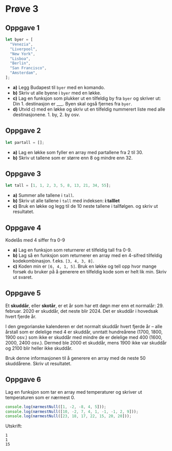 # Prøve 3

## Oppgave 1

```javascript
let byer = [
  "Venezia",
  "Liverpool",
  "New York",
  "Lisboa",
  "Berlin",
  "San Francisco",
  "Amsterdam",
];
```

- **a)** Legg Budapest til `byer` med en komando.
- **b)** Skriv ut alle byene i `byer` med en løkke.
- **c)** Lag en funksjon som plukker ut en tilfeldig by fra `byer` og skriver ut: Din 1. destinasjon er \_\_\_. Byen skal også fjernes fra `byer`.
- **d)** Utvid c) med en løkke og skriv ut en tilfeldig nummerert liste med alle destinasjonene. 1. by, 2. by osv.

## Oppgave 2

```javascript
let partall = [];
```

- **a)** Lag en løkke som fyller en array med partallene fra 2 til 30.
- **b)** Skriv ut tallene som er større enn 8 og mindre enn 32.

## Oppgave 3

```javascript
let tall = [1, 1, 2, 3, 5, 8, 13, 21, 34, 55];
```

- **a)** Summer alle tallene i `tall`.
- **b)** Skriv ut alle tallene i `tall` med indeksen: **i**:**talllet**
- **c)** Bruk en løkke og legg til de 10 neste tallene i tallfølgen. og skriv ut resultatet.

## Oppgave 4

Kodelås med 4 siffer fra 0-9

- **a)** Lag en funksjon som returnerer et tilfeldig tall fra 0-9.
- **b)** Lag så en funksjon som returnerer en array med en 4-sifred tilfeldig kodekombinasjon. f.eks. `[3, 4, 3, 8]`.
- **c)** Koden min er `[6, 4, 1, 5]`. Bruk en løkke og tell opp hvor mange forsøk du bruker på å generere en tilfeldig kode som er helt lik min. Skriv ut svaret.

## Oppgave 5

Et **skuddår**, eller **skotår**, er et år som har ett døgn mer enn et normalår: 29. februar. 2020 er skuddår, det neste blir 2024. Det er skuddår i hovedsak hvert fjerde år.

I den gregorianske kalenderen er det normalt skuddår hvert fjerde år – alle årstall som er delelige med 4 er skuddår, unntatt hundreårene (1700, 1800, 1900 osv.) som ikke er skuddår med mindre de er delelige med 400 (1600, 2000, 2400 osv.). Dermed ble 2000 et skuddår, mens 1900 ikke var skuddår og 2100 blir heller ikke skuddår.

Bruk denne informasjonen til å generere en array med de neste 50 skuddårene. Skriv ut resultatet.

## Oppgave 6

Lag en funksjon som tar en array med temperaturer og skriver ut temperaturen som er nærmest 0.

```javascript
console.log(nærmestNull([1, -2, -8, 4, 5]));
console.log(nærmestNull([10, -2, 7, 4, 1, -1, -1, 2, 9]));
console.log(nærmestNull([23, 18, 17, 22, 15, 20, 20]));
```

Utskrift:

```
1
1
15
```
